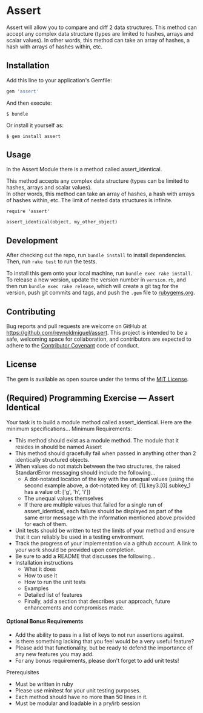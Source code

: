 # Assert

Assert will allow you to compare and diff 2 data structures.  This method can accept any complex data structure (types 
are limited to hashes, arrays and scalar values).  In other words, this method can take an array of hashes, a hash with 
arrays of hashes within, etc.


## Installation

Add this line to your application's Gemfile:

```ruby
gem 'assert'
```

And then execute:

    $ bundle

Or install it yourself as:

    $ gem install assert

## Usage

In the Assert Module there is a method called assert_identical.  

This method accepts any complex data structure (types can be limited to hashes, arrays and scalar values).  
In other words, this method can take an array of hashes, a hash with arrays of hashes within, etc.  The limit of nested 
data structures is infinite.  

```
require 'assert'

assert_identical(object, my_other_object)
```

## Development

After checking out the repo, run `bundle install` to install dependencies. 
Then, run `rake test` to run the tests. 

To install this gem onto your local machine, run `bundle exec rake install`. 
To release a new version, update the version number in `version.rb`, and then run `bundle exec rake release`, 
which will create a git tag for the version, push git commits and tags, and push the `.gem` file to 
[rubygems.org](https://rubygems.org).

## Contributing

Bug reports and pull requests are welcome on GitHub at https://github.com/reynoldmiguel/assert. This project is intended
 to be a safe, welcoming space for collaboration, and contributors are expected to adhere to the 
 [Contributor Covenant](http://contributor-covenant.org) code of conduct.


## License

The gem is available as open source under the terms of the [MIT License](http://opensource.org/licenses/MIT).

## (Required) Programming Exercise — Assert Identical
Your task is to build a module method called assert_identical.  Here are the minimum specifications...
Minimum Requirements:

* This method should exist as a module method.  The module that it resides in should be named Assert
* This method should gracefully fail when passed in anything other than 2 identically structured objects.
* When values do not match between the two structures, the raised StandardError messaging should include the following...
  * A dot-notated location of the key with the unequal values (using the second example above, a dot-notated key of: 
  [1].key3.[0].subkey_1 has a value of: ['g', 'h', 'i'])
  * The unequal values themselves
  * If there are multiple values that failed for a single run of assert_identical, each failure should be displayed as part 
of the same error message with the information mentioned above provided for each of them.
* Unit tests should be written to test the limits of your method and ensure that it can reliably be used in a testing environment.
* Track the progress of your implementation via a github account.  A link to your work should be provided upon completion.
* Be sure to add a README that discusses the following...
* Installation instructions 
  * What it does
  * How to use it
  * How to run the unit tests
  * Examples
  * Detailed list of features
  * Finally, add a section that describes your approach, future enhancements and compromises made.

#### Optional Bonus Requirements
* Add the ability to pass in a list of keys to not run assertions against.
* Is there something lacking that you feel would be a very useful feature?  
* Please add that functionality, but be ready to defend the importance of any new features you may add.
* For any bonus requirements, please don't forget to add unit tests!

Prerequisites
* Must be written in ruby
* Please use minitest for your unit testing purposes.
* Each method should have no more than 50 lines in it.
* Must be modular and loadable in a pry/irb session